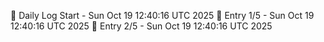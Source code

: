 📅 Daily Log Start - Sun Oct 19 12:40:16 UTC 2025
📌 Entry 1/5 - Sun Oct 19 12:40:16 UTC 2025
📌 Entry 2/5 - Sun Oct 19 12:40:16 UTC 2025
